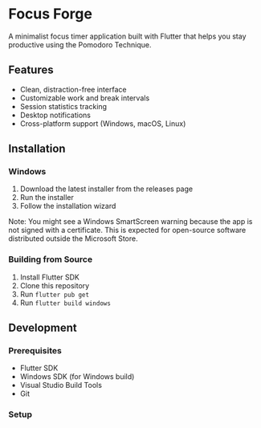 # Focus Forge

A minimalist focus timer application built with Flutter that helps you stay productive using the Pomodoro Technique.

## Features

- Clean, distraction-free interface
- Customizable work and break intervals
- Session statistics tracking
- Desktop notifications
- Cross-platform support (Windows, macOS, Linux)

## Installation

### Windows
1. Download the latest installer from the releases page
2. Run the installer
3. Follow the installation wizard

Note: You might see a Windows SmartScreen warning because the app is not signed with a certificate. This is expected for open-source software distributed outside the Microsoft Store.

### Building from Source
1. Install Flutter SDK
2. Clone this repository
3. Run `flutter pub get`
4. Run `flutter build windows`

## Development

### Prerequisites
- Flutter SDK
- Windows SDK (for Windows build)
- Visual Studio Build Tools
- Git

### Setup
